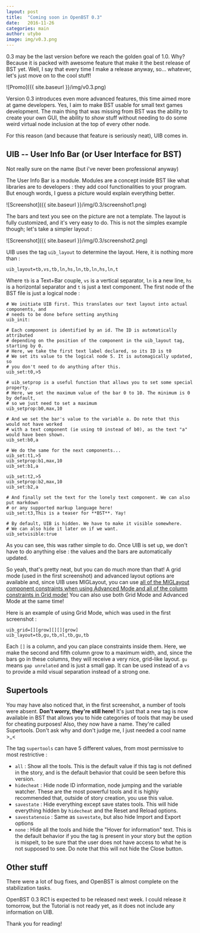 ```yaml
---
layout: post
title:  "Coming soon in OpenBST 0.3"
date:   2016-11-26
categories: main
author: utybo
image: img/v0.3.png
---
```

0.3 may be the last version before we reach the golden goal of 1.0. Why? Because it is packed with awesome feature that make it the best release of BST yet. Well, I say that every time I make a release anyway, so... whatever, let's just move on to the cool stuff!

![Promo]({{ site.baseurl }}/img/v0.3.png)

Version 0.3 introduces even more advanced features, this time aimed more at game developers. Yes, I aim to make BST usable for small text games development. The main thing that was missing from BST was the ability to create your own GUI, the ability to *show* stuff without needing to do some weird virtual node inclusion at the top of every other node.

For this reason (and because that feature is seriously neat), UIB comes in.

## UIB -- User Info Bar (or User Interface for BST)
Not really sure on the name (but i've never been professional anyway)

The User Info Bar is a module. Modules are a concept inside BST like what libraries are to developers : they add cool functionalities to your program. But enough words, I guess a picture would explain everything better.

![Screenshot]({{ site.baseurl }}/img/0.3/screenshot1.png)

The bars and text you see on the picture are not a template. The layout is fully customized, and it's very easy to do. This is not the simples example though; let's take a simpler layout :

![Screenshot]({{ site.baseurl }}/img/0.3/screenshot2.png)

UIB uses the tag `uib_layout` to determine the layout. Here, it is nothing more than :

    uib_layout=tb,vs,tb,ln,hs,ln,tb,ln,hs,ln,t

Where `tb` is a Text+Bar couple, `vs` is a vertical separator, `ln` is a new line, `hs` is a horizontal separator and `t` is just a text component. The first node of the BST file is just a logical node : 

<pre><code># We initiate UIB first. This translates our text layout into actual components, and
# needs to be done before setting anything
uib_init:

# Each component is identified by an id. The ID is automatically attributed
# depending on the position of the component in the uib_layout tag, starting by 0.
# Here, we take the first text label declared, so its ID is t0 
# We set its value to the logical node 5. It is automagically updated, so
# you don't need to do anything after this.
uib_set:t0,>5

# uib_setprop is a useful function that allows you to set some special property.
# Here, we set the maximum value of the bar 0 to 10. The minimum is 0 by default,
# so we just need to set a maximum
uib_setprop:b0,max,10

# And we set the bar's value to the variable a. Do note that this would not have worked
# with a text component (ie using t0 instead of b0), as the text "a" would have been shown. 
uib_set:b0,a

# We do the same for the next components...
uib_set:t1,>5
uib_setprop:b1,max,10
uib_set:b1,a

uib_set:t2,>5
uib_setprop:b2,max,10
uib_set:b2,a

# And finally set the text for the lonely text component. We can also put markdown
# or any supported markup language here!
uib_set:t3,This is a teaser for **BST**. Yay!

# By default, UIB is hidden. We have to make it visible somewhere.
# We can also hide it later on if we want.
uib_setvisible:true</code></pre>

As you can see, this was rather simple to do. Once UIB is set up, we don't have to do anything else : the values and the bars are automatically updated.

So yeah, that's pretty neat, but you can do much more than that! A grid mode (used in the first screenshot) and advanced layout options are available and, since UIB uses MIGLayout, you can use [all of the MIGLayout component constraints when using Advanced Mode and all of the column constraints in Grid mode!][migref] You can also use both Grid Mode and Advanced Mode at the same time!

Here is an example of using Grid Mode, which was used in the first screenshot :

<pre><code>uib_grid=[][grow][][][grow]
uib_layout=tb,gu,tb,nl,tb,gu,tb</code></pre>

Each `[]` is a column, and you can place constraints inside them. Here, we make the second and fifth column grow to a maximum width, and, since the bars go in these columns, they will receive a very nice, grid-like layout. `gu` means `gap unrelated` and is just a small gap. It can be used instead of a `vs` to provide a mild visual separation instead of a strong one.

## Supertools
You may have also noticed that, in the first screenshot, a number of tools were absent. **Don't worry, they're still here!** It's just that a new tag is now available in BST that allows you to hide categories of tools that may be used for cheating purposes! Also, they now have a name. They're called Supertools. Don't ask why and don't judge me, I just needed a cool name >_<

The tag `supertools` can have 5 different values, from most permissive to most restrictive :
* `all` : Show all the tools. This is the default value if this tag is not defined in the story, and is the default behavior that could be seen before this version.
* `hidecheat` : Hide node ID information, node jumping and the variable watcher. These are the most powerful tools and it is highly recommended that, outside of story creation, you use this value.
* `savestate` : Hide everything except save states tools. This will hide everything hidden by `hidecheat` and the Reset and Reload options.
* `savestatenoio` : Same as `savestate`, but also hide Import and Export options
* `none` : Hide all the tools and hide the "Hover for information" text. This is the default behavior if you the tag is present in your story but the option is mispelt, to be sure that the user does not have access to what he is not supposed to see. Do note that this will not hide the Close button.

## Other stuff
There were a lot of bug fixes, and OpenBST is almost complete on the stabilization tasks.

OpenBST 0.3 RC1 is expected to be released next week. I could release it tomorrow, but the Tutorial is not ready yet, as it does not include any information on UIB.

Thank you for reading!

[migref]: http://www.miglayout.com/cheatsheet.html
